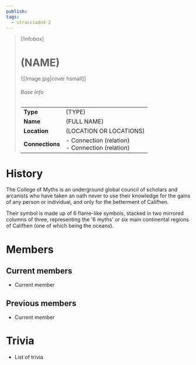 ```yaml
---
publish: 
tags:
  - stracciadnd-2
---
```

> [!infobox]  
> # (NAME)
> ![[Image.jpg|cover hsmall]]  
> ###### Base Info
> | | |  
> |---|---|  
> | **Type** | (TYPE) | 
> | **Name** | (FULL NAME) |
> | **Location** | (LOCATION OR LOCATIONS) |
> | **Connections** | - Connection (relation)<br>- Connection (relation) |
# History
The College of Myths is an underground global council of scholars and arcanists who have taken an oath never to use their knowledge for the gains of any person or individual, and only for the betterment of Califhen.

Their symbol is made up of 6 flame-like symbols, stacked in two mirrored columns of three, representing the '6 myths' or six main continental regions of Califhen (one of which being the oceans).
# Members
## Current members
- Current member
## Previous members
- Current member
# Trivia
- List of trivia